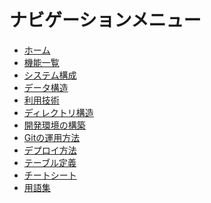 ナビゲーションメニュー
====================

- [ホーム](index.md)
- [機能一覧](features/)
- [システム構成](architecture.md)
- [データ構造](data_structure.md)
- [利用技術](technology.md)
- [ディレクトリ構造](directory_structure.md)
- [開発環境の構築](setup_environment.md)
- [Gitの運用方法](git_operation.md)
- [デプロイ方法](deploy.md)
- [テーブル定義](schema/)
- [チートシート](cheatsheet.md)
- [用語集](glossary.md)
